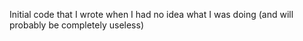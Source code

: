 Initial code that I wrote when I had no idea what I was doing (and will probably be completely useless)
